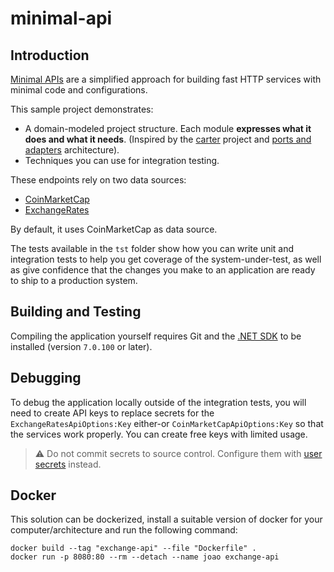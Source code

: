 minimal-api
=================

## Introduction
[Minimal APIs] are a simplified approach for building fast HTTP services with minimal code and configurations.

This sample project demonstrates:
* A domain-modeled project structure. Each module <b>expresses what it does and what it needs</b>. (Inspired by the [carter] project and [ports and adapters] architecture).
* Techniques you can use for integration testing.

[minimal APIs]: https://devblogs.microsoft.com/aspnet/asp-net-core-updates-in-net-6-preview-4/#introducing-minimal-apis
[carter]: https://github.com/CarterCommunity/Carter
[ports and adapters]: https://jmgarridopaz.github.io/content/hexagonalarchitecture.html

These endpoints rely on two data sources: 
* [CoinMarketCap]
* [ExchangeRates]

By default, it uses CoinMarketCap as data source.

[CoinMarketCap]: https://coinmarketcap.com/api/
[ExchangeRates]: https://exchangeratesapi.io/

The tests available in the `tst` folder show how you can write unit and integration tests to help you get coverage of the
system-under-test, as well as give confidence that the changes you make
to an application are ready to ship to a production system.

## Building and Testing

Compiling the application yourself requires Git and the
[.NET SDK](https://www.microsoft.com/net/download/core "Download the .NET SDK")
to be installed (version `7.0.100` or later).

## Debugging

To debug the application locally outside of the integration tests, you will need
to create API keys to replace secrets for the `ExchangeRatesApiOptions:Key` either-or
`CoinMarketCapApiOptions:Key` so that the services work properly. You can create free keys with limited usage.

> ⚠️ Do not commit secrets to source control. Configure them with [user secrets] instead.

[User Secrets]: https://docs.microsoft.com/en-us/aspnet/core/security/app-secrets

## Docker
This solution can be dockerized, install a suitable version of docker for your computer/architecture and run the following command:

```
docker build --tag "exchange-api" --file "Dockerfile" .
docker run -p 8080:80 --rm --detach --name joao exchange-api 
```

